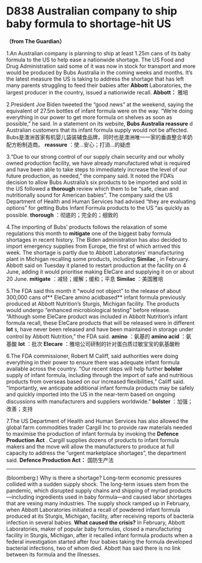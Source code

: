 # D838 Australian company to ship baby formula to shortage-hit US 
**（from The Guardian）** 

1.An Australian company is planning to ship at least 1.25m cans of its baby formula to the US to help ease a nationwide shortage. 
The US Food and Drug Administration said some of it was now in stock for transport and more would be produced by Bubs Australia in the coming weeks and months. 
It’s the latest measure the US is taking to address the shortage that has left many parents struggling to feed their babies after **Abbott**  Laboratories, the largest producer in the country, issued a nationwide recall.
**Abbott：** 雅培

2.President Joe Biden tweeted the “good news” at the weekend, saying the equivalent of 27.5m bottles of infant formula were on the way. 
“We’re doing everything in our power to get more formula on shelves as soon as possible,” he said. 
In a statement on its website, **Bubs Australia reassure** d Australian customers that its infant formula supply would not be affected. 
Bubs是澳洲首家有机婴儿袋装辅食品牌，同时也是澳洲唯一一家的垂直整合羊奶配方粉制造商。
**reassure** ：使…安心；打消…的疑虑

3.“Due to our strong control of our supply chain security and our wholly owned production facility, we have already manufactured what is required and have been able to take steps to immediately increase the level of our future production, as needed,” the company said.
It noted the FDA’s decision to allow Bubs Australia’s six products to be imported and sold in the US followed a **thorough**  review which them to be “safe, clean and nutritionally sound for American babies”. 
The company said the US Department of Health and Human Services had advised “they are evaluating options” for getting Bubs Infant Formula products to the US “as quickly as possible.
**thorough** ：彻底的；完全的；细致的

4.The importing of Bubs’ products follows the relaxation of some regulations this month to **mitigate**  one of the biggest baby formula shortages in recent history. The Biden administration has also decided to import emergency supplies from Europe, the first of which arrived this week.
The shortage is partly due to Abbott Laboratories’ manufacturing plant in Michigan recalling some products, including **Similac** , in February. Abbott said on Tuesday it planed to restart production at the facility on 4 June, adding it would prioritise making EleCare and supplying it on or about 20 June. 
**mitigate** ：减轻；缓解；缓和；平息
**Similac** ：美国雅培

5.The FDA said this month it “would not object” to the release of about 300,000 cans of** EleCare amino acidbased**  infant formula previously produced at Abbott Nutrition’s Sturgis, Michigan facility. The products would undergo “enhanced microbiological testing” before release.
“Although some EleCare product was included in Abbott Nutrition’s infant formula recall, these EleCare products that will be released were in different **lot** s, have never been released and have been maintained in storage under control by Abbott Nutrition,” the FDA said. 
**amino** ：氨基的
**amino acid** ：氨基酸
**lot** ：批次
**Elecare** ：雅培公司研制的针对蛋白质过敏宝宝的氨基酸粉

6.The FDA commissioner, Robert M Califf, said authorities were doing everything in their power to ensure there was adequate infant formula available across the country. “Our recent steps will help further **bolster**  supply of infant formula, including through the import of safe and nutritious products from overseas based on our increased flexibilities,” Califf said.
“Importantly, we anticipate additional infant formula products may be safely and quickly imported into the US in the near-term based on ongoing discussions with manufacturers and suppliers worldwide.” 
**bolster** ：加强；改善；支持

7.The US Department of Health and Human Services has also allowed the global farm commodities trader Cargill Inc to provide raw materials needed to maximise the production of infant formula by invoking the **Defence Production Act** . 
Cargill supplies dozens of products to infant formula makers and the move will allow the manufacturers to produce at full capacity to address the “urgent marketplace shortages”, the department said.
**Defence Production Act：** 国防生产法

---

(bloomberg:) Why is there a shortage?
Long-term economic pressures collided with a sudden supply shock. The long-term issues stem from the pandemic, which disrupted supply chains and shipping of myriad products—including ingredients used in baby formula—and caused labor shortages that are vexing many industries. The supply shock ramped up in February, when Abbott Laboratories initiated a recall of powdered infant formula produced at its Sturgis, Michigan, facility, after receiving reports of bacteria infection in several babies.
**What caused the crisis?** 
In February, Abbott Laboratories, maker of popular baby formulas, closed a manufacturing facility in Sturgis, Michigan, after it recalled infant formula products when a federal investigation started after four babies taking the formula developed bacterial infections, two of whom died. Abbott has said there is no link between its formula and the illnesses.

